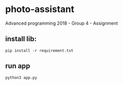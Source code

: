 # photo-assistant
Advanced programming 2018 - Group 4 - Assignment

## install lib:

`pip install -r requirement.txt`

## run app 

`python3 app.py`
